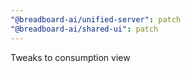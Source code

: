 ```yaml
---
"@breadboard-ai/unified-server": patch
"@breadboard-ai/shared-ui": patch
---
```


Tweaks to consumption view
